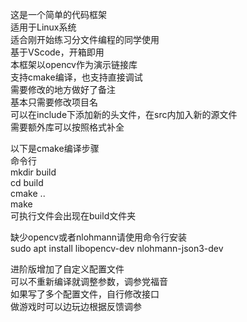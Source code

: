 这是一个简单的代码框架  
适用于Linux系统  
适合刚开始练习分文件编程的同学使用  
基于VScode，开箱即用  
本框架以opencv作为演示链接库  
支持cmake编译，也支持直接调试  
需要修改的地方做好了备注  
基本只需要修改项目名  
可以在include下添加新的头文件，在src内加入新的源文件  
需要额外库可以按照格式补全  

以下是cmake编译步骤  
命令行  
mkdir build  
cd build  
cmake ..  
make  
可执行文件会出现在build文件夹  

缺少opencv或者nlohmann请使用命令行安装  
sudo apt install libopencv-dev nlohmann-json3-dev  

进阶版增加了自定义配置文件  
可以不重新编译就调整参数，调参党福音  
如果写了多个配置文件，自行修改接口  
做游戏时可以边玩边根据反馈调参   